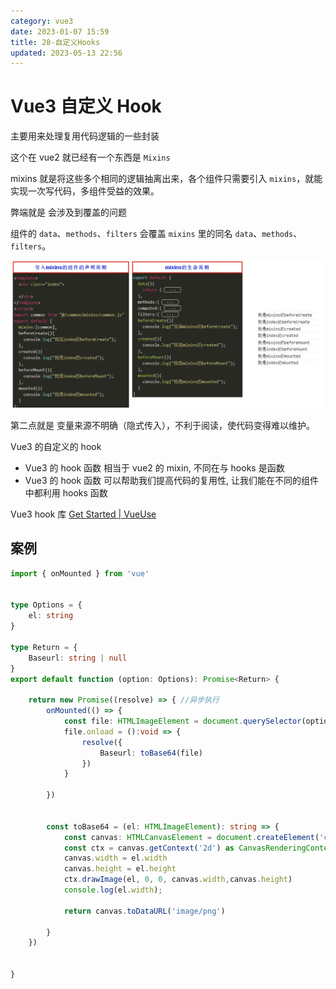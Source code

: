 ```yaml
---
category: vue3
date: 2023-01-07 15:59
title: 28-自定义Hooks
updated: 2023-05-13 22:56
---
```


# Vue3 自定义 Hook

主要用来处理复用代码逻辑的一些封装

这个在 vue2 就已经有一个东西是 `Mixins`

mixins 就是将这些多个相同的逻辑抽离出来，各个组件只需要引入 `mixins`，就能实现一次写代码，多组件受益的效果。

弊端就是 会涉及到覆盖的问题

组件的 `data`、`methods`、`filters` 会覆盖 `mixins` 里的同名 `data`、`methods`、`filters`。

![](./_images/image-2023-01-07_16-01-12-714-28-自定义Hooks.png)

第二点就是 变量来源不明确（隐式传入），不利于阅读，使代码变得难以维护。

Vue3 的自定义的 hook

-   Vue3 的 hook 函数 相当于 vue2 的 mixin, 不同在与 hooks 是函数
-   Vue3 的 hook 函数 可以帮助我们提高代码的复用性, 让我们能在不同的组件中都利用 hooks 函数

Vue3 hook 库 [Get Started | VueUse](https://vueuse.org/guide/ "Get Started | VueUse")

## 案例

```ts
import { onMounted } from 'vue'


type Options = {
    el: string
}

type Return = {
    Baseurl: string | null
}
export default function (option: Options): Promise<Return> {

    return new Promise((resolve) => { //异步执行
        onMounted(() => {
            const file: HTMLImageElement = document.querySelector(option.el) as HTMLImageElement;
            file.onload = ():void => {
                resolve({
                    Baseurl: toBase64(file)
                })
            }

        })


        const toBase64 = (el: HTMLImageElement): string => {
            const canvas: HTMLCanvasElement = document.createElement('canvas')
            const ctx = canvas.getContext('2d') as CanvasRenderingContext2D
            canvas.width = el.width
            canvas.height = el.height
            ctx.drawImage(el, 0, 0, canvas.width,canvas.height)
            console.log(el.width);

            return canvas.toDataURL('image/png')

        }
    })


}
```